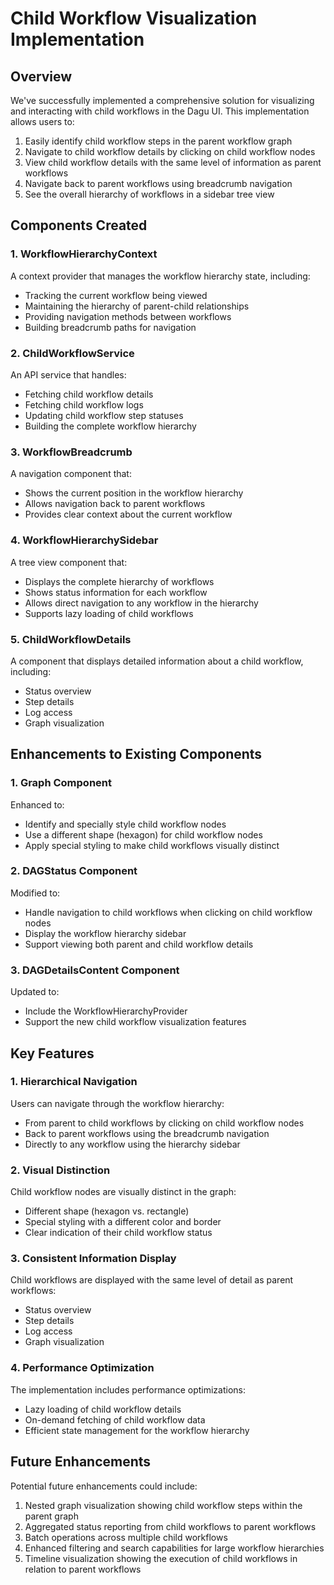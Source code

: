 # Child Workflow Visualization Implementation

## Overview

We've successfully implemented a comprehensive solution for visualizing and interacting with child workflows in the Dagu UI. This implementation allows users to:

1. Easily identify child workflow steps in the parent workflow graph
2. Navigate to child workflow details by clicking on child workflow nodes
3. View child workflow details with the same level of information as parent workflows
4. Navigate back to parent workflows using breadcrumb navigation
5. See the overall hierarchy of workflows in a sidebar tree view

## Components Created

### 1. WorkflowHierarchyContext

A context provider that manages the workflow hierarchy state, including:

- Tracking the current workflow being viewed
- Maintaining the hierarchy of parent-child relationships
- Providing navigation methods between workflows
- Building breadcrumb paths for navigation

### 2. ChildWorkflowService

An API service that handles:

- Fetching child workflow details
- Fetching child workflow logs
- Updating child workflow step statuses
- Building the complete workflow hierarchy

### 3. WorkflowBreadcrumb

A navigation component that:

- Shows the current position in the workflow hierarchy
- Allows navigation back to parent workflows
- Provides clear context about the current workflow

### 4. WorkflowHierarchySidebar

A tree view component that:

- Displays the complete hierarchy of workflows
- Shows status information for each workflow
- Allows direct navigation to any workflow in the hierarchy
- Supports lazy loading of child workflows

### 5. ChildWorkflowDetails

A component that displays detailed information about a child workflow, including:

- Status overview
- Step details
- Log access
- Graph visualization

## Enhancements to Existing Components

### 1. Graph Component

Enhanced to:

- Identify and specially style child workflow nodes
- Use a different shape (hexagon) for child workflow nodes
- Apply special styling to make child workflows visually distinct

### 2. DAGStatus Component

Modified to:

- Handle navigation to child workflows when clicking on child workflow nodes
- Display the workflow hierarchy sidebar
- Support viewing both parent and child workflow details

### 3. DAGDetailsContent Component

Updated to:

- Include the WorkflowHierarchyProvider
- Support the new child workflow visualization features

## Key Features

### 1. Hierarchical Navigation

Users can navigate through the workflow hierarchy:

- From parent to child workflows by clicking on child workflow nodes
- Back to parent workflows using the breadcrumb navigation
- Directly to any workflow using the hierarchy sidebar

### 2. Visual Distinction

Child workflow nodes are visually distinct in the graph:

- Different shape (hexagon vs. rectangle)
- Special styling with a different color and border
- Clear indication of their child workflow status

### 3. Consistent Information Display

Child workflows are displayed with the same level of detail as parent workflows:

- Status overview
- Step details
- Log access
- Graph visualization

### 4. Performance Optimization

The implementation includes performance optimizations:

- Lazy loading of child workflow details
- On-demand fetching of child workflow data
- Efficient state management for the workflow hierarchy

## Future Enhancements

Potential future enhancements could include:

1. Nested graph visualization showing child workflow steps within the parent graph
2. Aggregated status reporting from child workflows to parent workflows
3. Batch operations across multiple child workflows
4. Enhanced filtering and search capabilities for large workflow hierarchies
5. Timeline visualization showing the execution of child workflows in relation to parent workflows

